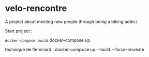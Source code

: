 # velo-rencontre
A project about meeting new people through being a biking addict 


Start project :

`docker-compose build` 
docker-compose up  
  
 technique de flemmard : docker-compose up --build --force-recreate

